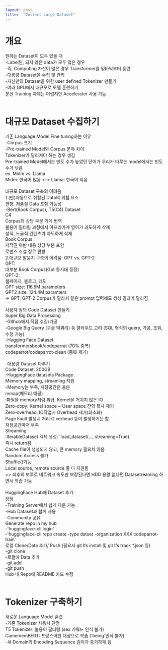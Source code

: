 ```yaml
---
layout: post
title:  "Collect Large Dataset"
---
```

# 개요
원하는 Dataset이 모두 있을 때 <br/>
-Label된, 되지 않은 data가 모두 많은 경우 <br/>
-즉, Computing  자산이 많은 경우 
Transformer를 밑바닥부터 훈련 <br/>
-대용량 Dataset을 수집 및 관리 <br/>
-자신만의 Dataset을 위한 user defined Tokenizer 만들기 <br/>
-여러 GPU에서 대규모로 모델 훈련하기 <br/>
분산 Training 자체는 어렵지만 Accelerator 사용 가능 <br/>
<br/>
# 대규모 Dataset 수집하기 
기존 Language Model Fine tuning하는 이유 <br/>
-Corpus 크기 <br/>
-Pre-trained Model와 Corpus 분야 차이 <br/>
Tokenizer가 달라져야 하는 경우 생김 <br/>
Pre-trained Model에서는 빈도 수가 높았던 단어가 우리가 다루는 model에서는 빈도 수가 낮음 <br/>
ex. Midm vs. Llama <br/>
Midm: 한국어 많음 <-> Llama: 한국어 적음 <br/>
<br/>
대규모 Dataset 구축의 어려움 <br/>
1.(반)자동으로 취합된 Data의 위험 요소 <br/>
편향, 저품질 Data 포함 가능성 <br/>
-Bert(Book Corpus), T5(C4) Dataset <br/>
C4 <br/>
Corpus의 상당 부분 기계 번역 <br/>
불용어 필터링 과정에서 아프리카계 영어가 과도하게 삭제 <br/>
성적, 노골적 컨텐츠가 과도하게 삭제 <br/>
Book Corpus <br/>
저작권 위반 내용 상당 부분 포함 <br/>
로맨스 소설 장르 편향 <br/>
2.대규모 말뭉치 구축의 어려움: GPT vs. GPT-2 <br/>
GPT: <br/>
대부분 Book Corpus(Gpt 동시대 등장) <br/>
GPT-2: <br/>
웹페이지, 블로그, 레딧 <br/>
GPT size: 116.5M parameters <br/>
GPT2 size: 124.4M paramters <br/>
=> GPT, GPT-2 Corpus가 달라서 같은 prompt 입력해도 생성 결과가 달라짐 <br/>
<br/>
사용자 정의 Code Dataset 만들기 <br/>
Super Big Data Processing <br/>
-Github에서 직접 수집/가공 <br/>
-Google Big Query (구글 빅쿼리) 등 클라우드 고려 (SQL 형식의 query, 가공, 조회, 수정 가능) <br/>
-Hugging Face Dataset <br/>
transformersbook/codeparrat (70% 중복) <br/>
codeparrot/codeparrot-clean (중복 제거) <br/>
<br/>
-대용량 Dataset 다루기 <br/>
Code Dataset: 200GB <br/>
-HuggingFace datasets Package<br/>
Memory mapping, streaming 지원 <br/>
-Memory는 부족, 저장공간은 충분 <br/>
mmap(메모리 매핑) <br/>
:파일을 memory처럼 취급, Kernel을 거치지 않은 IO <br/>
Zero-copy: Kernel space ~ User space 간의 복사 제거 <br/>
Zero-overhead: IO작업시 Overhead 제거(최소화) <br/>
Page Fault 발생시 처리 O verhead 등이 발생하기는 함 <br/>
저장공간마저 부족 <br/>
Streaming <br/>
:IterableDataset 객체 생성: 'load_dataset(..., streaming=True) <br/>
즉시 return됨 <br/>
Cache file이 생성되지 않고, 큰 memory 필요치 않음 <br/>
Random Access 불가 <br/>
Shuffle()가능 <br/>
Local source, remote source 둘 다 지원됨 <br/>
=> 최후의 보루로 네트워크 속도만 보장된다면 HDD 용량 없다면 Datasetreaming 하면서 학습 가능 <br/>
<br/>
HuggingFace Hub에 Dataset 추가 <br/>
장점 <br/>
-Training Server에서 쉽게 다운 가능 <br/>
-Hub Dataset과 함께 사용 <br/>
-Community 공유 <br/>
Generate repo in my hub <br/>
-'huggingface-cli login' <br/>
-'huggingface-cli repo create -type datset -organization XXX codeparrot-train' <br/>
로컬 Clone/Data 추가/ Push (필요시 git lfs install 및 git lfs track *.json 등) <br/>
-git clone <br/>
-로컬에 Data 추가 <br/>
-git add <br/>
-git push <br/>
Hub 내 Repo에 README 카드 수정 <br/>
<br/>
# Tokenizer 구축하기
새로운 Language Model 훈련 <br/>
-기존 Tokenizer 사용시 단점 <br/>
T5 Tokenizer: 불용어 필터링 (sex 키워드 인식 불가) <br/>
CamememBERT: 프랑스어만 대상으로 학습 ('being'인식 불가) <BR/>
-새 Domain의 Encoding Sequence 길이가 증가하게 됨 <br/>
